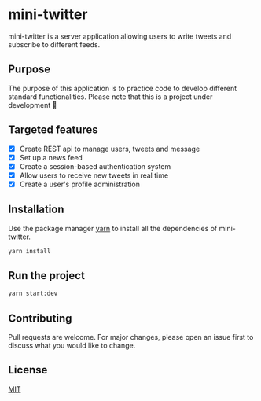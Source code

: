 # mini-twitter

mini-twitter is a server application allowing users to write tweets and subscribe to different feeds.

## Purpose

The purpose of this application is to practice code to develop different standard functionalities. Please note that this is a project under development :pray:

## Targeted features

- [x] Create REST api to manage users, tweets and message
- [x] Set up a news feed
- [x] Create a session-based authentication system
- [x] Allow users to receive new tweets in real time
- [x] Create a user's profile administration

## Installation

Use the package manager [yarn](https://yarnpkg.com/) to install all the dependencies of mini-twitter.

```bash
yarn install
```

## Run the project

```bash
yarn start:dev
```

## Contributing

Pull requests are welcome. For major changes, please open an issue first to discuss what you would like to change.

## License

[MIT](https://choosealicense.com/licenses/mit/)
